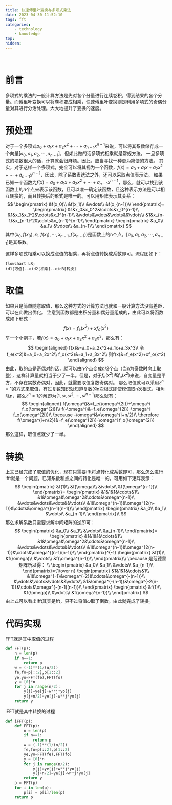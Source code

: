 ```yaml
---
title: 快速傅里叶变换与多项式乘法
date: 2023-04-30 11:52:10
tags: fft
categories: 
    - technology
    - knowledge
top:
hidden:
---
```

&ensp;
<!-- more -->

# 前言
多项式的乘法的一般计算方法是先对各个分量进行连续卷积，得到结果的各个分量。而傅里叶变换可以将卷积变成相乘，快速傅里叶变换则是利用多项式的奇偶分量对其进行分治处理。大大地提升了变换的速度。

# 预处理
对于一个多项式$a_0+a_1x+a_2x^2+\cdots+a_{n-1}x^{n-1}$来说，可以将其系数储存成一个向量$[a_0,a_1,a_2,\cdots,a_{n-1}]$，但如此做的话多项式相乘就是常规方法。
一旦多项式的项数很大的话，计算就会很麻烦。因此，应当寻找一种更为简便的方法。
其实，对于这样一个多项式，完全可以将其视为一个函数，$f(x)=a_0+a_1x+a_2x^2+\cdots+a_{n-1}x^{n-1}$，因此，除了系数表达法之外，还可以采取点值表示法。
如果已知一个函数为$f(x)=a_0+a_1x+a_2x^2+\cdots+a_{n-1}x^{n-1}$，那么，就可以找到该函数上的$n$个点来表示该函数，且可以唯一确定该函数，且这种表示方法是可以相互转换的，而且转换后的形式是唯一的。可以用矩阵表示其关系：
$$
\begin{pmatrix}
    &f(x_0)\\
    &f(x_1)\\
    &\vdots\\
    &f(x_{n-1})\\
\end{pmatrix}=
\begin{pmatrix}
    &1&x_0&x_0^2&\cdots&x_0^{n-1}\\
    &1&x_1&x_1^2&\cdots&x_1^{n-1}\\
    &\vdots&\vdots&\vdots&&\vdots\\
    &1&x_{n-1}&x_{n-1}^2&\cdots&x_{n-1}^{n-1}\\
\end{pmatrix}
\begin{pmatrix}
    &a_0\\
    &a_1\\
    &\vdots\\
    &a_{n-1}\\
\end{pmatrix}
$$
其中$(x_0,f(x_0),x_1,f(x_1),\cdots,x_{n-1},f(x_{n-1}))$是函数上的n个点。$[a_0,a_1,a_2,\cdots,a_{n-1}]$是其系数。

这样多项式相乘可以换成点值的相乘，再将点值转换成系数即可。流程图如下：

```mermaid
flowchart LR;
id1[取值]-->id2[相乘]-->id3[转换]
```

# 取值
如果只是简单随意取值，那么这种方式的计算方法也就和一般计算方法没有差距，可以在此做出优化。
注意到函数都是由积分量和偶分量组成的，由此可以将函数成如下形式：
$$
f(x)=f_e(x^2)+xf_o(x^2)
$$
举一个小例子，若$f(x)=a_0+a_1x+a_2x^2+a_3x^3$，那么有：
$$
\begin{aligned}
    f(x)&=a_0+a_2x^2+a_1x+a_3x^3\\
    令f_e(x^2)&=a_0+a_2x^2\\
    f_o(x^2)&=a_1+a_3x^2\\
    则f(x)&=f_e(x^2)+xf_o(x^2)
\end{aligned}
$$
由此，取的点是奇偶对的话，就可以由n个点变成$n/2$个点（当n为奇数时向上取整），这样计算量就相当于少了一半。但是，对于$f_e(x^2)和f_o(x^2)$来说，自变量是平方，不存在实数奇偶对，因此，就需要取值复数奇偶对。
那么取值就可以采用$z^n=1$的方式来取值，有过复数知识就知道复数的n次根式即使模值取n次根式，相角除n，那么$z^n=1$的解即为$(1,\omega,\omega^2,\cdots,\omega^{n-1})$那么就有：
$$
\begin{aligned}
    f(\omega^i)&=f_e(\omega^{2i})+\omega^i f_o(\omega^{2i})\\
    f(-\omega^i)&=f_e(\omega^{2i})-\omega^i f_o(\omega^{2i})\\
    \because -\omega^i&=\omega^{i+n/2}\\
    \therefore f(\omega^{i+n/2})&=f_e(\omega^{2i})-\omega^i f_o(\omega^{2i})
\end{aligned}
$$
那么这样，取值点就少了一半。

# 转换
上文已经完成了取值的优化，现在只需要ifft将点转化成系数即可，那么怎么进行ifft就是一个问题，已知系数和点之间的转化是唯一的，可用如下矩阵表示：
$$
\begin{pmatrix}
    &f(1)\\
    &f(\omega)\\
    &\vdots\\
    &f(\omega^{n-1})\\
\end{pmatrix}=
\begin{pmatrix}
    &1&1&1&\cdots&1\\
    &1&\omega&\omega^2&\cdots&\omega^{n-1}\\
    &\vdots&\vdots&\vdots&&\vdots\\
    &1&\omega^{n-1}&\omega^{2(n-1)}&\cdots&\omega^{(n-1)(n-1)}\\
\end{pmatrix}
\begin{pmatrix}
    &a_0\\
    &a_1\\
    &\vdots\\
    &a_{n-1}\\
\end{pmatrix}\\
$$
那么求解系数只需要求解中间矩阵的逆即可：
$$
\begin{pmatrix}
    &a_0\\
    &a_1\\
    &\vdots\\
    &a_{n-1}\\
\end{pmatrix}=
\begin{pmatrix}
    &1&1&1&\cdots&1\\
    &1&\omega&\omega^2&\cdots&\omega^{n-1}\\
    &\vdots&\vdots&\vdots&&\vdots\\
    &1&\omega^{n-1}&\omega^{2(n-1)}&\cdots&\omega^{(n-1)(n-1)}\\
\end{pmatrix}^{-1}
\begin{pmatrix}
    &f(1)\\
    &f(\omega)\\
    &\vdots\\
    &f(\omega^{n-1})\\
\end{pmatrix}\\
\because 是范德蒙矩阵所以得：
\\
\begin{pmatrix}
    &a_0\\
    &a_1\\
    &\vdots\\
    &a_{n-1}\\
\end{pmatrix}={1\over n}
\begin{pmatrix}
    &1&1&1&\cdots&1\\
    &1&\omega^{-1}&\omega^{-2}&\cdots&\omega^{-(n-1)}\\
    &\vdots&\vdots&\vdots&&\vdots\\
    &1&\omega^{-(n-1)}&\omega^{-2(n-1)}&\cdots&\omega^{-(n-1)(n-1)}\\
\end{pmatrix}
\begin{pmatrix}
    &f(1)\\
    &f(\omega)\\
    &\vdots\\
    &f(\omega^{n-1})\\
\end{pmatrix}
$$
由上式可以看出ifft其实是fft，只不过将值$\omega$取了倒数。由此就完成了转换。

# 代码实现
FFT就是其中取值的过程
```python
def FFT(p):
    n = len(p)
    if n==1:
        return p
    w = (-1)**(1/(n/2))
    fe,fo=p[::2],p[1::2]
    ye,yo=FFT(fe),FFT(fo)
    y = [0]*n
    for j in range(n/2):
        y[j]=ye[j]+w**j*yo[j]
        y[j+n/2]=ye[j]-w**j*yo[j]
    return y
```

iFFT就是其中转换的过程
```python
def iFFT(p):
    def FFT(p):
        n = len(p)
        if n==1:
            return p
        w = (-1)**(1/(n/2))
        fe,fo=p[::2],p[1::2]
        ye,yo=FFT(fe),FFT(fo)
        y = [0]*n
        for j in range(n/2):
            y[j]=ye[j]+w**j*yo[j]
            y[j+n/2]=ye[j]-w**j*yo[j]
        return y
    p = FFT(p)
    for i in len(p):
        p[i] = p[i]/len(p)
    return p
```




